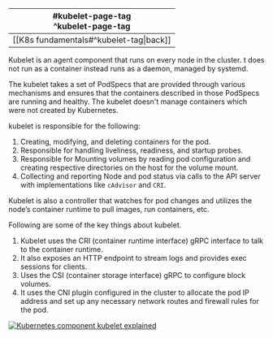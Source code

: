 
| #kubelet-page-tag<br>^kubelet-page-tag  |
| --------------------------------------- |
| [[K8s fundamentals#^kubelet-tag\|back]] |
Kubelet is an agent component that runs on every node in the cluster. t does not run as a container instead runs as a daemon, managed by systemd.

The kubelet takes a set of PodSpecs that are provided through various mechanisms and ensures that the containers described in those PodSpecs are running and healthy. The kubelet doesn't manage containers which were not created by Kubernetes.

kubelet is responsible for the following:
1. Creating, modifying, and deleting containers for the pod.
2. Responsible for handling liveliness, readiness, and startup probes.
3. Responsible for Mounting volumes by reading pod configuration and creating respective directories on the host for the volume mount.
4. Collecting and reporting Node and pod status via calls to the API server with implementations like `cAdvisor` and `CRI`.

Kubelet is also a controller that watches for pod changes and utilizes the node’s container runtime to pull images, run containers, etc.

Following are some of the key things about kubelet.
1. Kubelet uses the CRI (container runtime interface) gRPC interface to talk to the container runtime.
2. It also exposes an HTTP endpoint to stream logs and provides exec sessions for clients.
3. Uses the CSI (container storage interface) gRPC to configure block volumes.
4. It uses the CNI plugin configured in the cluster to allocate the pod IP address and set up any necessary network routes and firewall rules for the pod.

[![Kubernetes component kubelet explained](https://devopscube.com/wp-content/uploads/2023/01/kubelet-architecture-830x1024.png)](https://devopscube.com/wp-content/uploads/2023/01/kubelet-architecture.png)



